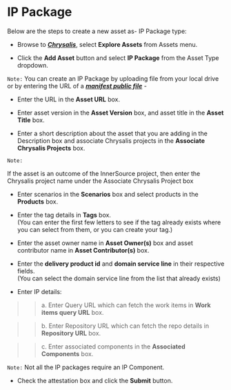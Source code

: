 # IP Package

Below are the steps to create a new asset as- IP Package type:

- Browse to _**[Chrysalis](https://aka.ms/chrysalis)**_, select **Explore Assets** from Assets menu.

- Click the **Add Asset** button and select **IP Package** from the Asset Type dropdown.

 `Note:` 
You can create an IP Package by uploading file from your local drive or by entering the URL of a **_[manifest public file](/docs/Using-Chrysalis/Assets/Adding-an-Asset/Using-Manifest-Public-File.md)_** - 

- Enter the URL in the **Asset URL** box.

- Enter asset version in the **Asset Version** box, and asset title in the **Asset Title** box.

- Enter a short description about the asset that you are adding in the 
  Description box and associate Chrysalis projects in the **Associate 
  Chrysalis Projects** box.

`Note:`

If the asset is an outcome of the InnerSource project, then enter the Chrysalis project name under the Associate Chrysalis Project box

- Enter scenarios in the **Scenarios** box and select products in the 
  **Products** box.

- Enter the tag details in **Tags** box.<br>(You can enter the first few letters to see if the tag already exists where you can select from them, or you can create your tag.)

- Enter the asset owner name in **Asset Owner(s)** box and asset contributor name in **Asset Contributor(s)** box.

- Enter the **delivery product id** and **domain service line** in their respective fields.<br>(You can select the domain service line from the list that already exists)

- Enter IP details:

>>a. Enter Query URL which can fetch the work items in **Work items query URL** box.

>>b. Enter Repository URL which can fetch the repo details in **Repository URL** box.

>>c. Enter associated components in the **Associated Components** box.

`Note:` Not all the IP packages require an IP Component.

- Check the attestation box and click the **Submit** button.
</br>
</br>
</br>


